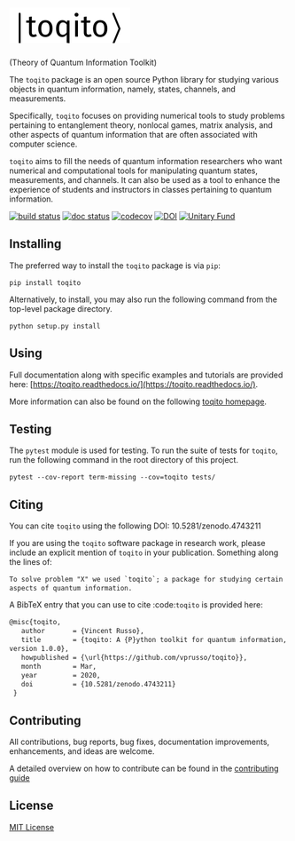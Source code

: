 # ![logo](./docs/figures/logo.svg "logo") 

(Theory of Quantum Information Toolkit)

The `toqito` package is an open source Python library for studying various 
objects in quantum information, namely, states, channels, and measurements.

Specifically, `toqito` focuses on providing numerical tools to study problems 
pertaining to entanglement theory, nonlocal games, matrix analysis, and other 
aspects of quantum information that are often associated with computer science. 

`toqito` aims to fill the needs of quantum information researchers who want
numerical and computational tools for manipulating quantum states,
measurements, and channels. It can also be used as a tool to enhance the
experience of students and instructors in classes pertaining to quantum
information. 


[![build status](http://img.shields.io/travis/vprusso/toqito.svg?style=plastic)](https://travis-ci.org/vprusso/toqito)
[![doc status](https://readthedocs.org/projects/toqito/badge/?version=latest&style=plastic)](https://toqito.readthedocs.io/en/latest/)
[![codecov](https://codecov.io/gh/vprusso/toqito/branch/master/graph/badge.svg?style=plastic)](https://codecov.io/gh/vprusso/toqito)
[![DOI](https://zenodo.org/badge/DOI/10.5281/zenodo.4743211.svg)](https://doi.org/10.5281/zenodo.4743211)
[![Unitary Fund](https://img.shields.io/badge/Supported%20By-UNITARY%20FUND-brightgreen.svg?style=plastic)](http://unitary.fund)

## Installing

The preferred way to install the `toqito` package is via `pip`:

```
pip install toqito
```

Alternatively, to install, you may also run the following command from the
top-level package directory.

```
python setup.py install
```

## Using

Full documentation along with specific examples and tutorials are provided 
here: [https://toqito.readthedocs.io/](https://toqito.readthedocs.io/).

More information can also be found on the following 
[toqito homepage](https://vprusso.github.io/toqito/).

## Testing

The `pytest` module is used for testing. To run the suite of tests for `toqito`,
run the following command in the root directory of this project.

```
pytest --cov-report term-missing --cov=toqito tests/
```

## Citing

You can cite `toqito` using the following DOI: 
10.5281/zenodo.4743211


If you are using the `toqito` software package in research work, please include
an explicit mention of `toqito` in your publication. Something along the lines
of:

```
To solve problem "X" we used `toqito`; a package for studying certain
aspects of quantum information.
```

A BibTeX entry that you can use to cite :code:`toqito` is provided here:

    @misc{toqito,
       author       = {Vincent Russo},
       title        = {toqito: A {P}ython toolkit for quantum information, version 1.0.0},
       howpublished = {\url{https://github.com/vprusso/toqito}},
       month        = Mar,
       year         = 2020,
       doi          = {10.5281/zenodo.4743211}
     }

## Contributing

All contributions, bug reports, bug fixes, documentation improvements, 
enhancements, and ideas are welcome.

A detailed overview on how to contribute can be found in the 
[contributing guide](https://github.com/vprusso/toqito/blob/master/.github/CONTRIBUTING.md)

## License

[MIT License](http://opensource.org/licenses/mit-license.php>)
